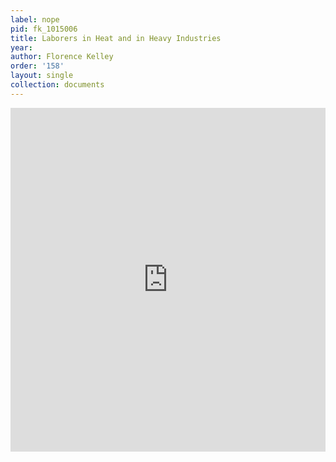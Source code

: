 ```yaml
---
label: nope
pid: fk_1015006
title: Laborers in Heat and in Heavy Industries
year:
author: Florence Kelley
order: '158'
layout: single
collection: documents
---
```

<iframe src="https://northwestern.app.box.com/embed/s/cl9mxdzp48vs1meqyt5l4nskvjytqair?sortColumn=date&view=list" width="100%" height="550" frameborder="0" allowfullscreen webkitallowfullscreen msallowfullscreen></iframe>
